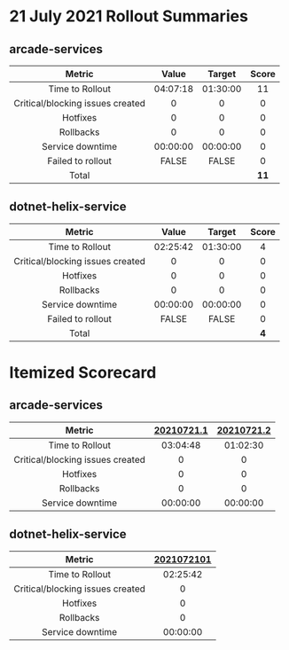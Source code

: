 # 21 July 2021 Rollout Summaries

## arcade-services

|              Metric              |   Value  |  Target  |   Score   |
|:--------------------------------:|:--------:|:--------:|:---------:|
| Time to Rollout                  | 04:07:18 | 01:30:00 |     11     |
| Critical/blocking issues created |     0    |    0     |     0     |
| Hotfixes                         |     0    |    0     |     0     |
| Rollbacks                        |     0    |    0     |     0     |
| Service downtime                 | 00:00:00 | 00:00:00 |     0     |
| Failed to rollout                |   FALSE  |   FALSE  |     0     |
| Total                            |          |          |   **11**   |


## dotnet-helix-service

|              Metric              |   Value  |  Target  |   Score   |
|:--------------------------------:|:--------:|:--------:|:---------:|
| Time to Rollout                  | 02:25:42 | 01:30:00 |     4     |
| Critical/blocking issues created |     0    |    0     |     0     |
| Hotfixes                         |     0    |    0     |     0     |
| Rollbacks                        |     0    |    0     |     0     |
| Service downtime                 | 00:00:00 | 00:00:00 |     0     |
| Failed to rollout                |   FALSE  |   FALSE  |     0     |
| Total                            |          |          |   **4**   |


# Itemized Scorecard

## arcade-services

| Metric | [20210721.1](https://dev.azure.com/dnceng/7ea9116e-9fac-403d-b258-b31fcf1bb293/_build/results?buildId=1251243) | [20210721.2](https://dev.azure.com/dnceng/7ea9116e-9fac-403d-b258-b31fcf1bb293/_build/results?buildId=1251592) |
|:-----:|:-----:|:-----:|
| Time to Rollout | 03:04:48 | 01:02:30 |
| Critical/blocking issues created | 0 | 0 |
| Hotfixes | 0 | 0 |
| Rollbacks | 0 | 0 |
| Service downtime | 00:00:00 | 00:00:00 |


## dotnet-helix-service

| Metric | [2021072101](https://dev.azure.com/dnceng/7ea9116e-9fac-403d-b258-b31fcf1bb293/_build/results?buildId=1251240) |
|:-----:|:-----:|
| Time to Rollout | 02:25:42 |
| Critical/blocking issues created | 0 |
| Hotfixes | 0 |
| Rollbacks | 0 |
| Service downtime | 00:00:00 |

